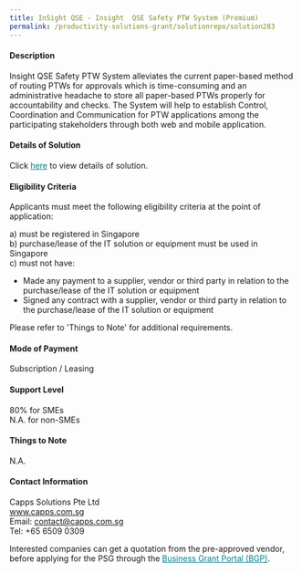 ```yaml
---
title: InSight QSE - Insight  QSE Safety PTW System (Premium)
permalink: /productivity-solutions-grant/solutionrepo/solution283
---
```


#### Description

Insight QSE Safety PTW System alleviates the current paper-based method of routing PTWs for approvals which is time-consuming and an administrative headache to store all paper-based PTWs properly for accountability and checks. The System will help to establish Control, Coordination and Communication for PTW applications among the participating stakeholders through both web and mobile application.

#### Details of Solution

Click <a href='https://govassist.gobusiness.gov.sg/images/psg/Capps_Solutions_Insight_QSE 20200171_Annex_3_20200625152322_Part_2.pdf' style='color:#037e8a'>here</a> to view details of solution.

#### Eligibility Criteria

Applicants must meet the following eligibility criteria at the point of application:

a) must be registered in Singapore <br>
b) purchase/lease of the IT solution or equipment must be used in Singapore <br>
c) must not have:
- Made any payment to a supplier, vendor or third party in relation to the purchase/lease of the IT solution or equipment
- Signed any contract with a supplier, vendor or third party in relation to the purchase/lease of the IT solution or equipment

Please refer to 'Things to Note' for additional requirements.

#### Mode of Payment
Subscription / Leasing

#### Support Level
80% for SMEs <br>
N.A. for non-SMEs

#### Things to Note
N.A.

#### Contact Information
Capps Solutions Pte Ltd<br>www.capps.com.sg<br>Email: contact@capps.com.sg<br>Tel: +65 6509 0309

Interested companies can get a quotation from the pre-approved vendor, before applying for the PSG through the <a target='_blank' style='color:#037e8a' href='https://www.businessgrants.gov.sg/'>Business Grant Portal (BGP)</a>.
